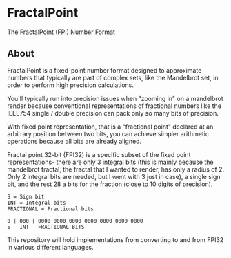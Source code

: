 # FractalPoint
The FractalPoint (FPI) Number Format 

## About
FractalPoint is a fixed-point number format designed to approximate numbers that typically are part of complex sets, like the Mandelbrot set, in order to perform high precision calculations.

You'll typically run into precision issues when "zooming in" on a mandelbrot render because conventional representations of fractional numbers like the IEEE754 single / double precision can pack only so many bits of precision.

With fixed point representation, that is a "fractional point" declared at an arbitrary position between two bits, you can achieve simpler arithmetic operations because all bits are already aligned.

Fractal point 32-bit (FPI32) is a specific subset of the fixed point representations- there are only 3 integral bits (this is mainly because the mandelbrot fractal, the fractal that I wanted to render, has only a radius of 2. Only 2 integral bits are needed, but I went with 3 just in case), a single sign bit, and the rest 28 a bits for the fraction (close to 10 digits of precision).

```
S = Sign bit
INT = Integral bits
FRACTIONAL = Fractional bits

0 | 000 | 0000 0000 0000 0000 0000 0000 0000 
S   INT   FRACTIONAL BITS

```


This repository will hold implementations from converting to and from FPI32 in various different languages.

